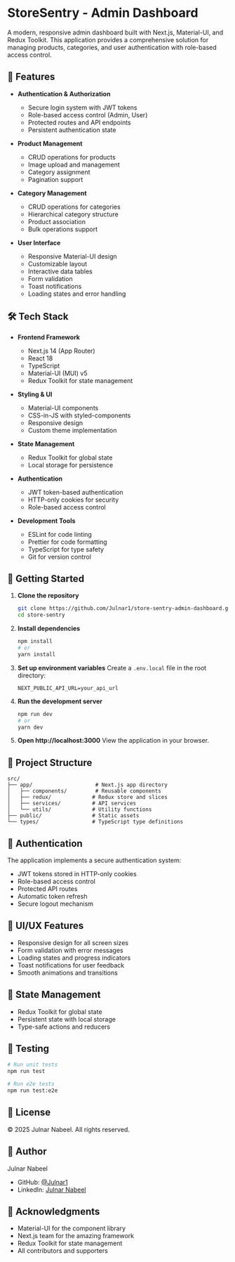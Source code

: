 # StoreSentry - Admin Dashboard

A modern, responsive admin dashboard built with Next.js, Material-UI, and Redux Toolkit. This application provides a comprehensive solution for managing products, categories, and user authentication with role-based access control.

## 🌟 Features

- **Authentication & Authorization**
  - Secure login system with JWT tokens
  - Role-based access control (Admin, User)
  - Protected routes and API endpoints
  - Persistent authentication state

- **Product Management**
  - CRUD operations for products
  - Image upload and management
  - Category assignment
  - Pagination support

- **Category Management**
  - CRUD operations for categories
  - Hierarchical category structure
  - Product association
  - Bulk operations support

- **User Interface**
  - Responsive Material-UI design
  - Customizable layout
  - Interactive data tables
  - Form validation
  - Toast notifications
  - Loading states and error handling

## 🛠️ Tech Stack

- **Frontend Framework**
  - Next.js 14 (App Router)
  - React 18
  - TypeScript
  - Material-UI (MUI) v5
  - Redux Toolkit for state management

- **Styling & UI**
  - Material-UI components
  - CSS-in-JS with styled-components
  - Responsive design
  - Custom theme implementation

- **State Management**
  - Redux Toolkit for global state
  - Local storage for persistence

- **Authentication**
  - JWT token-based authentication
  - HTTP-only cookies for security
  - Role-based access control

- **Development Tools**
  - ESLint for code linting
  - Prettier for code formatting
  - TypeScript for type safety
  - Git for version control

## 🚀 Getting Started

1. **Clone the repository**
   ```bash
   git clone https://github.com/Julnar1/store-sentry-admin-dashboard.git
   cd store-sentry
   ```

2. **Install dependencies**
   ```bash
   npm install
   # or
   yarn install
   ```

3. **Set up environment variables**
   Create a `.env.local` file in the root directory:
   ```env
   NEXT_PUBLIC_API_URL=your_api_url
   ```

4. **Run the development server**
   ```bash
   npm run dev
   # or
   yarn dev
   ```

5. **Open http://localhost:3000**
   View the application in your browser.

## 📁 Project Structure

```
src/
├── app/                    # Next.js app directory
│   ├── components/         # Reusable components
│   ├── redux/             # Redux store and slices
│   ├── services/          # API services
│   └── utils/             # Utility functions
├── public/                # Static assets
└── types/                 # TypeScript type definitions
```

## 🔐 Authentication

The application implements a secure authentication system:
- JWT tokens stored in HTTP-only cookies
- Role-based access control
- Protected API routes
- Automatic token refresh
- Secure logout mechanism

## 🎨 UI/UX Features

- Responsive design for all screen sizes
- Form validation with error messages
- Loading states and progress indicators
- Toast notifications for user feedback
- Smooth animations and transitions

## 🔄 State Management

- Redux Toolkit for global state
- Persistent state with local storage
- Type-safe actions and reducers

## 🧪 Testing

```bash
# Run unit tests
npm run test

# Run e2e tests
npm run test:e2e
```

## 📝 License

 © 2025 Julnar Nabeel. All rights reserved.

## 👤 Author

Julnar Nabeel
- GitHub: [@Julnar1](https://github.com/Julnar1)
- LinkedIn: [Julnar Nabeel](https://www.linkedin.com/in/julnar-nabeel/)

## 🙏 Acknowledgments

- Material-UI for the component library
- Next.js team for the amazing framework
- Redux Toolkit for state management
- All contributors and supporters

